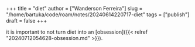 +++
title = "diet"
author = ["Wanderson Ferreira"]
slug = "/home/bartuka/code/roam/notes/20240614220717-diet"
tags = ["publish"]
draft = false
+++

it is important to not turn diet into an [obsession]({{< relref "20240712054628-obsession.md" >}}).
